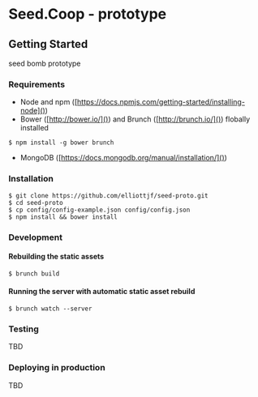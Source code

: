 # Seed.Coop - prototype

## Getting Started

seed bomb prototype


### Requirements

* Node and npm ([https://docs.npmjs.com/getting-started/installing-node]())
* Bower ([http://bower.io/]()) and Brunch ([http://brunch.io/]()) flobally installed

```
$ npm install -g bower brunch
```
* MongoDB ([https://docs.mongodb.org/manual/installation/]())

### Installation
```
$ git clone https://github.com/elliottjf/seed-proto.git
$ cd seed-proto
$ cp config/config-example.json config/config.json
$ npm install && bower install
```

### Development
#### Rebuilding the static assets
```
$ brunch build
```
#### Running the server with automatic static asset rebuild

```
$ brunch watch --server
```

### Testing

TBD


### Deploying in production
TBD
